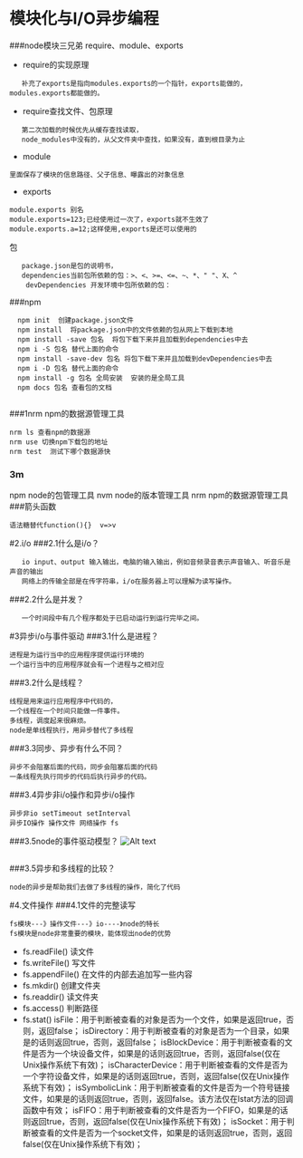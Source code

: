 # 模块化与I/O异步编程

###node模块三兄弟 require、module、exports

- require的实现原理

```把代码从文件中读出来，用匿名函数的方式头尾包装，返回modules.exports对象，曝露出想要曝露出来的属性、方法、对象。
   补充了exports是指向modules.exports的一个指针，exports能做的，modules.exports都能做的。 
```

- require查找文件、包原理

```.js、.node、.json依次帮你补足，
   第二次加载的时候优先从缓存查找读取，
   node_modules中没有的，从父文件夹中查找，如果没有，直到根目录为止
```
- module
```
里面保存了模块的信息路径、父子信息、曝露出的对象信息
```
- exports
```
module.exports 别名
module.exports=123;已经使用过一次了，exports就不生效了
module.exports.a=12;这样使用,exports是还可以使用的
```

包

```
   package.json是包的说明书，
   dependencies当前包所依赖的包：>、<、>=、<=、~、*、" "、X、^
    devDependencies 开发环境中包所依赖的包：
```
###npm
```
  npm init  创建package.json文件
  npm install  将package.json中的文件依赖的包从网上下载到本地
  npm install -save 包名  将包下载下来并且加载到dependencies中去
  npm i -S 包名 替代上面的命令
  npm install -save-dev 包名 将包下载下来并且加载到devDependencies中去
  npm i -D 包名 替代上面的命令
  npm install -g 包名 全局安装  安装的是全局工具
  npm docs 包名 查看包的文档
  
```
###1nrm npm的数据源管理工具
```
nrm ls 查看npm的数据源
nrm use 切换npm下载包的地址
nrm test  测试下哪个数据源快
```
###  3m
npm node的包管理工具
nvm node的版本管理工具
nrm npm的数据源管理工具
###箭头函数
```
语法糖替代function(){}  v=>v
```
#2.i/o
###2.1什么是i/o？

```
   io input、output 输入输出，电脑的输入输出，例如音频录音表示声音输入、听音乐是声音的输出
   网络上的传输全部是在传字符串，i/o在服务器上可以理解为读写操作。
```
###2.2什么是并发？
```
   一个时间段中有几个程序都处于已启动运行到运行完毕之间。
```
#3异步i/o与事件驱动
###3.1什么是进程？
```
进程是为运行当中的应用程序提供运行环境的
一个运行当中的应用程序就会有一个进程与之相对应
```
###3.2什么是线程？
```
线程是用来运行应用程序中代码的，
一个线程在一个时间只能做一件事件。
多线程，调度起来很麻烦。
node是单线程执行，用异步替代了多线程
```

###3.3同步、异步有什么不同？
```
异步不会阻塞后面的代码，同步会阻塞后面的代码
一条线程先执行同步的代码后执行异步的代码。
```
###3.4异步非i/o操作和异步i/o操作
```
异步非io setTimeout setInterval
异步IO操作 操作文件 网络操作 fs
```

###3.5node的事件驱动模型？
![Alt text](./pic/event-loop.png)
```

```
###3.5异步和多线程的比较？
```
node的异步是帮助我们去做了多线程的操作，简化了代码
```

#4.文件操作
###4.1文件的完整读写
```
fs模块---》操作文件---》io----》node的特长
fs模块是node非常重要的模块，能体现出node的优势
```
- fs.readFile()  读文件
- fs.writeFile()  写文件
- fs.appendFile() 在文件的内部去追加写一些内容
- fs.mkdir() 创建文件夹
- fs.readdir() 读文件夹
- fs.access() 判断路径
- fs.stat()
   isFile：用于判断被查看的对象是否为一个文件，如果是返回true，否则，返回false；
   isDirectory：用于判断被查看的对象是否为一个目录，如果是的话则返回true，否则，返回false；
   isBlockDevice：用于判断被查看的文件是否为一个块设备文件，如果是的话则返回true，否则，返回false(仅在Unix操作系统下有效)；
   isCharacterDevice：用于判断被查看的文件是否为一个字符设备文件，如果是的话则返回true，否则，返回false(仅在Unix操作系统下有效)；
   isSymbolicLink：用于判断被查看的文件是否为一个符号链接文件，如果是的话则返回true，否则，返回false。该方法仅在lstat方法的回调函数中有效；
   isFIFO：用于判断被查看的文件是否为一个FIFO，如果是的话则返回true，否则，返回false(仅在Unix操作系统下有效)；
   isSocket：用于判断被查看的文件是否为一个socket文件，如果是的话则返回true，否则，返回false(仅在Unix操作系统下有效)；






